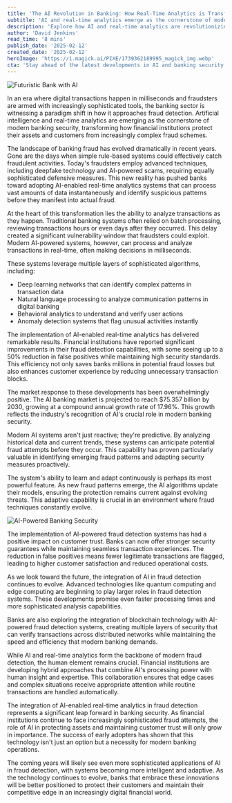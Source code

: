 ```yaml
---
title: 'The AI Revolution in Banking: How Real-Time Analytics is Transforming Fraud Detection'
subtitle: 'AI and real-time analytics emerge as the cornerstone of modern banking security'
description: 'Explore how AI and real-time analytics are revolutionizing fraud detection in the banking sector. Discover how these advanced technologies safeguard financial institutions and transform security measures against increasingly complex fraud schemes.'
author: 'David Jenkins'
read_time: '8 mins'
publish_date: '2025-02-12'
created_date: '2025-02-12'
heroImage: 'https://i.magick.ai/PIXE/1739362189995_magick_img.webp'
cta: 'Stay ahead of the latest developments in AI and banking security - follow us on LinkedIn for expert insights and industry updates that can help secure your financial future!'
---
```


![Futuristic Bank with AI](https://i.magick.ai/PIXE/1739362189991_magick_img.webp)

In an era where digital transactions happen in milliseconds and fraudsters are armed with increasingly sophisticated tools, the banking sector is witnessing a paradigm shift in how it approaches fraud detection. Artificial intelligence and real-time analytics are emerging as the cornerstone of modern banking security, transforming how financial institutions protect their assets and customers from increasingly complex fraud schemes.

The landscape of banking fraud has evolved dramatically in recent years. Gone are the days when simple rule-based systems could effectively catch fraudulent activities. Today's fraudsters employ advanced techniques, including deepfake technology and AI-powered scams, requiring equally sophisticated defensive measures. This new reality has pushed banks toward adopting AI-enabled real-time analytics systems that can process vast amounts of data instantaneously and identify suspicious patterns before they manifest into actual fraud.

At the heart of this transformation lies the ability to analyze transactions as they happen. Traditional banking systems often relied on batch processing, reviewing transactions hours or even days after they occurred. This delay created a significant vulnerability window that fraudsters could exploit. Modern AI-powered systems, however, can process and analyze transactions in real-time, often making decisions in milliseconds.

These systems leverage multiple layers of sophisticated algorithms, including:

- Deep learning networks that can identify complex patterns in transaction data
- Natural language processing to analyze communication patterns in digital banking
- Behavioral analytics to understand and verify user actions
- Anomaly detection systems that flag unusual activities instantly

The implementation of AI-enabled real-time analytics has delivered remarkable results. Financial institutions have reported significant improvements in their fraud detection capabilities, with some seeing up to a 50% reduction in false positives while maintaining high security standards. This efficiency not only saves banks millions in potential fraud losses but also enhances customer experience by reducing unnecessary transaction blocks.

The market response to these developments has been overwhelmingly positive. The AI banking market is projected to reach $75.357 billion by 2030, growing at a compound annual growth rate of 17.96%. This growth reflects the industry's recognition of AI's crucial role in modern banking security.

Modern AI systems aren't just reactive; they're predictive. By analyzing historical data and current trends, these systems can anticipate potential fraud attempts before they occur. This capability has proven particularly valuable in identifying emerging fraud patterns and adapting security measures proactively.

The system's ability to learn and adapt continuously is perhaps its most powerful feature. As new fraud patterns emerge, the AI algorithms update their models, ensuring the protection remains current against evolving threats. This adaptive capability is crucial in an environment where fraud techniques constantly evolve.

![AI-Powered Banking Security](https://i.magick.ai/PIXE/1739362189995_magick_img.webp)

The implementation of AI-powered fraud detection systems has had a positive impact on customer trust. Banks can now offer stronger security guarantees while maintaining seamless transaction experiences. The reduction in false positives means fewer legitimate transactions are flagged, leading to higher customer satisfaction and reduced operational costs.

As we look toward the future, the integration of AI in fraud detection continues to evolve. Advanced technologies like quantum computing and edge computing are beginning to play larger roles in fraud detection systems. These developments promise even faster processing times and more sophisticated analysis capabilities.

Banks are also exploring the integration of blockchain technology with AI-powered fraud detection systems, creating multiple layers of security that can verify transactions across distributed networks while maintaining the speed and efficiency that modern banking demands.

While AI and real-time analytics form the backbone of modern fraud detection, the human element remains crucial. Financial institutions are developing hybrid approaches that combine AI's processing power with human insight and expertise. This collaboration ensures that edge cases and complex situations receive appropriate attention while routine transactions are handled automatically.

The integration of AI-enabled real-time analytics in fraud detection represents a significant leap forward in banking security. As financial institutions continue to face increasingly sophisticated fraud attempts, the role of AI in protecting assets and maintaining customer trust will only grow in importance. The success of early adopters has shown that this technology isn't just an option but a necessity for modern banking operations.

The coming years will likely see even more sophisticated applications of AI in fraud detection, with systems becoming more intelligent and adaptive. As the technology continues to evolve, banks that embrace these innovations will be better positioned to protect their customers and maintain their competitive edge in an increasingly digital financial world.